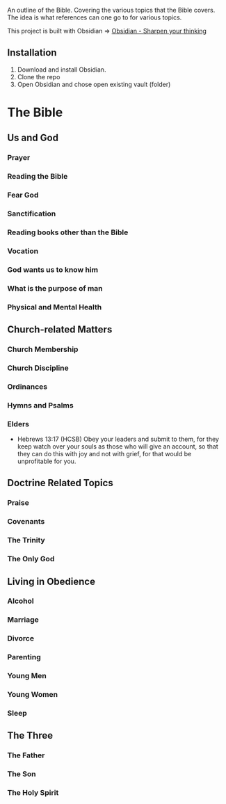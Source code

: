 An outline of the Bible. Covering the various topics that the Bible covers. The idea is what references can one go to for various topics.

This project is built with Obsidian => [Obsidian - Sharpen your thinking](https://obsidian.md/)

## Installation
1. Download and install Obsidian.
2. Clone the repo
3. Open Obsidian and chose open existing vault (folder)

# The Bible

## Us and God

### Prayer

### Reading the Bible

### Fear God

### Sanctification

### Reading books other than the Bible

### Vocation

### God wants us to know him

### What is the purpose of man

### Physical and Mental Health

## Church-related Matters

### Church Membership

### Church Discipline

### Ordinances

### Hymns and Psalms

### Elders

- Hebrews 13:17 (HCSB)
Obey your leaders and submit to them, for they keep watch over your souls as those who will give an account, so that they can do this with joy and not with grief, for that would be unprofitable for you.

## Doctrine Related Topics

### Praise

### Covenants

### The Trinity

### The Only God

## Living in Obedience

### Alcohol

### Marriage

### Divorce

### Parenting

### Young Men

### Young Women

### Sleep

## The Three

### The Father

### The Son

### The Holy Spirit

